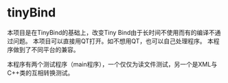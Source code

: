# tinyBind

本项目是在TinyBind的基础上，改变Tiny Bind由于长时间不使用而有的编译不通过问题。
本项目可以直接用QT打开。如不想用QT，也可以自己处理程序。
本程序做到了不同平台的兼容。

本程序有两个测试程序（main程序），一个仅仅为读文件测试，另一个是XML与C++类的互相转换测试。
